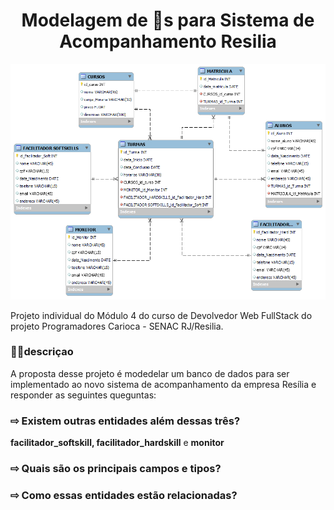 <h1 align="center"> Modelagem de 🎲s para Sistema de Acompanhamento Resilia </h1>

![Screenshot](https://github.com/NHCardoso/Modelagem-de-dados-Resilia---M-dulo-4/blob/main/Modelagem%20Resilia.png?raw=true)

Projeto individual do Módulo 4 do curso de Devolvedor Web FullStack do projeto Programadores Carioca - SENAC RJ/Resilia.

### 👩‍💻descriçao

A proposta desse projeto é modedelar um banco de dados para ser implementado ao novo sistema de acompanhamento da empresa Resília e responder as seguintes queguntas:

### ⇨ Existem outras entidades além dessas três?
 <strong>facilitador_softskill, facilitador_hardskill</strong> e <strong>monitor</strong>

### ⇨ Quais são os principais campos e tipos?

### ⇨ Como essas entidades estão relacionadas?

